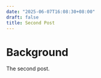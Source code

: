 ```yaml
---
date: "2025-06-07T16:08:30+08:00"
draft: false
title: Second Post
---
```


# Background

The second post.